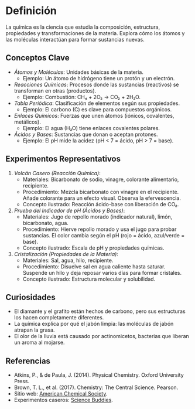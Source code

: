 # Definición

La química es la ciencia que estudia la composición, estructura, propiedades y transformaciones de la materia. Explora cómo los átomos y las moléculas interactúan para formar sustancias nuevas.

## Conceptos Clave

- *Átomos y Moléculas*: Unidades básicas de la materia.
  - Ejemplo: Un átomo de hidrógeno tiene un protón y un electrón.
- *Reacciones Químicas*: Procesos donde las sustancias (reactivos) se transforman en otras (productos).
  - Ejemplo: Combustión: CH₄ + 2O₂ → CO₂ + 2H₂O.
- *Tabla Periódica*: Clasificación de elementos según sus propiedades.
  - Ejemplo: El carbono (C) es clave para compuestos orgánicos.
- *Enlaces Químicos*: Fuerzas que unen átomos (iónicos, covalentes, metálicos).
  - Ejemplo: El agua (H₂O) tiene enlaces covalentes polares.
- *Ácidos y Bases*: Sustancias que donan o aceptan protones.
  - Ejemplo: El pH mide la acidez (pH < 7 = ácido, pH > 7 = base).

## Experimentos Representativos

1. *Volcán Casero (Reacción Química)*:
   - Materiales: Bicarbonato de sodio, vinagre, colorante alimentario, recipiente.
   - Procedimiento: Mezcla bicarbonato con vinagre en el recipiente. Añade colorante para un efecto visual. Observa la efervescencia.
   - Concepto ilustrado: Reacción ácido-base con liberación de CO₂.
2. *Prueba del Indicador de pH (Ácidos y Bases)*:
   - Materiales: Jugo de repollo morado (indicador natural), limón, bicarbonato, agua.
   - Procedimiento: Hierve repollo morado y usa el jugo para probar sustancias. El color cambia según el pH (rojo = ácido, azul/verde = base).
   - Concepto ilustrado: Escala de pH y propiedades químicas.
3. *Cristalización (Propiedades de la Materia)*:
   - Materiales: Sal, agua, hilo, recipiente.
   - Procedimiento: Disuelve sal en agua caliente hasta saturar. Suspende un hilo y deja reposar varios días para formar cristales.
   - Concepto ilustrado: Estructura molecular y solubilidad.

## Curiosidades

- El diamante y el grafito están hechos de carbono, pero sus estructuras los hacen completamente diferentes.
- La química explica por qué el jabón limpia: las moléculas de jabón atrapan la grasa.
- El olor de la lluvia está causado por actinomicetos, bacterias que liberan un aroma al mojarse.

## Referencias

- Atkins, P., & de Paula, J. (2014). Physical Chemistry. Oxford University Press.
- Brown, T. L., et al. (2017). Chemistry: The Central Science. Pearson.
- Sitio web: [American Chemical Society](https://www.acs.org/).
- Experimentos caseros: [Science Buddies](https://www.sciencebuddies.org/).
